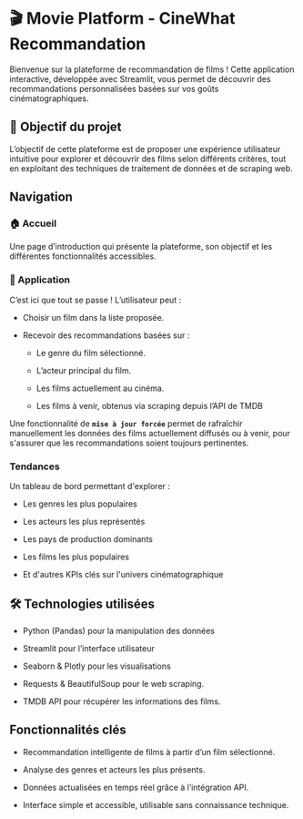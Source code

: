 # 🎬 Movie Platform - CineWhat Recommandation


Bienvenue sur la plateforme de recommandation de films ! Cette application interactive, développée avec Streamlit, vous permet de découvrir des recommandations personnalisées basées sur vos goûts cinématographiques.

## 🚀 Objectif du projet

L’objectif de cette plateforme est de proposer une expérience utilisateur intuitive pour explorer et découvrir des films selon différents critères, tout en exploitant des techniques de traitement de données et de scraping web.

## Navigation

### 🏠 Accueil
Une page d’introduction qui présente la plateforme, son objectif et les différentes fonctionnalités accessibles.

### 🎥 Application
C’est ici que tout se passe ! L’utilisateur peut :

* Choisir un film dans la liste proposée.

* Recevoir des recommandations basées sur :

    * Le genre du film sélectionné.

    * L’acteur principal du film.

    * Les films actuellement au cinéma.

    * Les films à venir, obtenus via scraping depuis l’API de TMDB

Une fonctionnalité de **`mise à jour forcée`** permet de rafraîchir manuellement les données des films actuellement diffusés ou à venir, pour s'assurer que les recommandations soient toujours pertinentes.

### Tendances

Un tableau de bord permettant d'explorer :

* Les genres les plus populaires

* Les acteurs les plus représentés

* Les pays de production dominants

* Les films les plus populaires

* Et d'autres KPIs clés sur l'univers cinématographique

## 🛠️ Technologies utilisées
* Python (Pandas) pour la manipulation des données

* Streamlit pour l’interface utilisateur

* Seaborn & Plotly pour les visualisations

* Requests & BeautifulSoup pour le web scraping.

* TMDB API pour récupérer les informations des films.

## Fonctionnalités clés
* Recommandation intelligente de films à partir d’un film sélectionné.

* Analyse des genres et acteurs les plus présents.

* Données actualisées en temps réel grâce à l’intégration API.

* Interface simple et accessible, utilisable sans connaissance technique.
